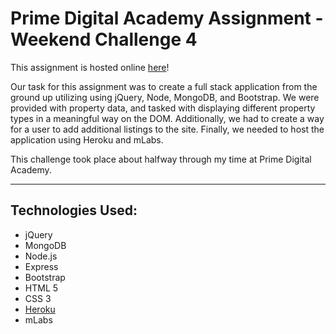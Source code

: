 # Prime Digital Academy Assignment - Weekend Challenge 4

This assignment is hosted online [here](https://stormy-wave-34613.herokuapp.com/)!

Our task for this assignment was to create a full stack application from the ground up utilizing using jQuery, Node, MongoDB, and Bootstrap. We were provided with property data, and tasked with displaying different property types in a meaningful way on the DOM. Additionally, we had to create a way for a user to add additional listings to the site. Finally, we needed to host the application using Heroku and mLabs.

This challenge took place about halfway through my time at Prime Digital Academy.

---
## Technologies Used:

- jQuery
- MongoDB
- Node.js
- Express
- Bootstrap
- HTML 5
- CSS 3
- [Heroku](https://www.heroku.com/)
- mLabs
